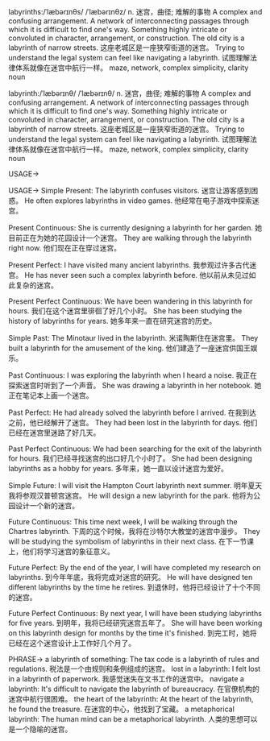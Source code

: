 labyrinths:/ˈlæbərɪnθs/ /ˈlæbərɪnθz/
n.
迷宫，曲径; 难解的事物
A complex and confusing arrangement.  A network of interconnecting passages through which it is difficult to find one's way. Something highly intricate or convoluted in character, arrangement, or construction.
The old city is a labyrinth of narrow streets.  这座老城区是一座狭窄街道的迷宫。
Trying to understand the legal system can feel like navigating a labyrinth. 试图理解法律体系就像在迷宫中航行一样。
maze, network, complex
simplicity, clarity
noun

labyrinth:/ˈlæbərɪnθ/ /ˈlæbərɪnθ/
n.
迷宫，曲径; 难解的事物
A complex and confusing arrangement.  A network of interconnecting passages through which it is difficult to find one's way. Something highly intricate or convoluted in character, arrangement, or construction.
The old city is a labyrinth of narrow streets.  这座老城区是一座狭窄街道的迷宫。
Trying to understand the legal system can feel like navigating a labyrinth. 试图理解法律体系就像在迷宫中航行一样。
maze, network, complex
simplicity, clarity
noun


USAGE->

USAGE->
Simple Present:
The labyrinth confuses visitors.  迷宫让游客感到困惑。
He often explores labyrinths in video games. 他经常在电子游戏中探索迷宫。

Present Continuous:
She is currently designing a labyrinth for her garden. 她目前正在为她的花园设计一个迷宫。
They are walking through the labyrinth right now.  他们现在正在穿过迷宫。

Present Perfect:
I have visited many ancient labyrinths. 我参观过许多古代迷宫。
He has never seen such a complex labyrinth before.  他以前从未见过如此复杂的迷宫。

Present Perfect Continuous:
We have been wandering in this labyrinth for hours.  我们在这个迷宫里徘徊了好几个小时。
She has been studying the history of labyrinths for years. 她多年来一直在研究迷宫的历史。

Simple Past:
The Minotaur lived in the labyrinth.  米诺陶斯住在迷宫里。
They built a labyrinth for the amusement of the king. 他们建造了一座迷宫供国王娱乐。

Past Continuous:
I was exploring the labyrinth when I heard a noise. 我正在探索迷宫时听到了一个声音。
She was drawing a labyrinth in her notebook. 她正在笔记本上画一个迷宫。

Past Perfect:
He had already solved the labyrinth before I arrived. 在我到达之前，他已经解开了迷宫。
They had been lost in the labyrinth for days. 他们已经在迷宫里迷路了好几天。

Past Perfect Continuous:
We had been searching for the exit of the labyrinth for hours.  我们已经寻找迷宫的出口好几个小时了。
She had been designing labyrinths as a hobby for years. 多年来，她一直以设计迷宫为爱好。

Simple Future:
I will visit the Hampton Court labyrinth next summer.  明年夏天我将参观汉普顿宫迷宫。
He will design a new labyrinth for the park.  他将为公园设计一个新的迷宫。

Future Continuous:
This time next week, I will be walking through the Chartres labyrinth.  下周的这个时候，我将在沙特尔大教堂的迷宫中漫步。
They will be studying the symbolism of labyrinths in their next class.  在下一节课上，他们将学习迷宫的象征意义。

Future Perfect:
By the end of the year, I will have completed my research on labyrinths. 到今年年底，我将完成对迷宫的研究。
He will have designed ten different labyrinths by the time he retires. 到退休时，他将已经设计了十个不同的迷宫。

Future Perfect Continuous:
By next year, I will have been studying labyrinths for five years. 到明年，我将已经研究迷宫五年了。
She will have been working on this labyrinth design for months by the time it's finished. 到完工时，她将已经在这个迷宫设计上工作好几个月了。


PHRASE->
a labyrinth of something: The tax code is a labyrinth of rules and regulations. 税法是一个由规则和条例组成的迷宫。
lost in a labyrinth: I felt lost in a labyrinth of paperwork. 我感觉迷失在文书工作的迷宫中。
navigate a labyrinth:  It's difficult to navigate the labyrinth of bureaucracy.  在官僚机构的迷宫中航行很困难。
the heart of the labyrinth:  At the heart of the labyrinth, he found the treasure. 在迷宫的中心，他找到了宝藏。
a metaphorical labyrinth:  The human mind can be a metaphorical labyrinth. 人类的思想可以是一个隐喻的迷宫。
